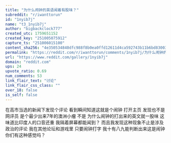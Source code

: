 ```yaml
---
title: "为什么闹钟的英语闻着有股味？"
subreddit: "r/iwanttorun"
id: "1nyib7j"
name: "t3_1nyib7j"
author: "bigbackclock777"
created_utc: 1759651152
created_key: "251005075912"
capture_ts: "251006015100"
content_sha256: "4e350534840dfc988f8b0ea0ffd12611d4ca592743b11b6bd830032ba1bcf224"
permalink: "https://reddit.com/r/iwanttorun/comments/1nyib7j/为什么闹钟的英语闻着有股味/"
url: "https://www.reddit.com/gallery/1nyib7j"
domain: "reddit.com"
ups: 24
upvote_ratio: 0.69
num_comments: 53
link_flair_text: "讨论"
link_flair_css_class: ""
over_18: false
is_self: false
---
```


在高市当选的新闻下发现个评论 看到瞬间知道这就是个闹钟 打开主页
发现也不是网评员 是个最少出来7年的澳洲小瘤 不是
为什么闹钟的打出来的英文就一股味 这味道比印度人的口音还重
我隔着屏幕都能闻到？ 而且我发现这种现象不止是涉及政治的评论
我在其他论坛和游戏里 只要闹钟打字 我十有八九能判断出来这是闹钟
你们有这种感觉吗？
